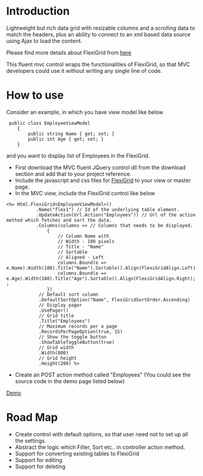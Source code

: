 # Introduction #

Lightweight but rich data grid with resizable columns and a scrolling data to match the headers, plus an ability to connect to an xml based data source using Ajax to load the content.

Please find more details about FlexiGrid from [here](http://code.google.com/p/flexigrid/)

This fluent mvc control wraps the functionalities of FlexiGrid, so that MVC developers could  use it without writing any single line of code.

# How to use #

Consider an example, in which you have view model like below

```
 public class EmployeeViewModel
    {
        public string Name { get; set; }
        public int Age { get; set; }
    }
```

and you want to display list of Employees in the FlexiGrid.

  * First download the MVC fluent JQuery control dll from the download section and add that to your project reference.
  * Include the javascript and css files for [FlexiGrid](http://code.google.com/p/flexigrid/) to your view or master page.
  * In the MVC view, include the FlexiGrid control like below

```
<%= Html.FlexiGrid<EmployeeViewModel>()
           .Name("flex1") // Id of the underlying table element.
           .UpdateAction(Url.Action("Employees")) // Url of the action method which fetches and sort the data.
           .Columns(columns => // Columns that needs to be displayed.
               { 
                   // Column Name with
                   // Width - 180 pixels
                   // Title - "Name"
                   // Sortable
                   // Aligned - Left
                   columns.Bound(e => e.Name).Width(180).Title("Name").Sortable().Align(FlexiGridAlign.Left);
                   columns.Bound(e => e.Age).Width(180).Title("Age").Sortable().Align(FlexiGridAlign.Right); ;
               })
            // Default sort column
            .DefaultSortOption("Name", FlexiGridSortOrder.Ascending)
            // Display pager
            .UsePager()
            // Grid title
            .Title("Employees")
            // Maximum records per a page
            .RecordsPerPageOption(true, 15)
            // Show the toggle button 
            .ShowTableToggleButton(true)
            // Grid width
            .Width(800)
            // Grid height
            .Height(200) %>
```

  * Create an POST action method called "Employees" (You could see the source code in the demo page listed below)

[Demo](http://www.nowiamin.com/)

# Road Map #

  * Create control with default options, so that user need not to set up all the settings.
  * Abstract the logic which Filter, Sort etc.. in controller action method.
  * Support for converting existing tables to FlexiGrid
  * Support for editing
  * Support for deleting
